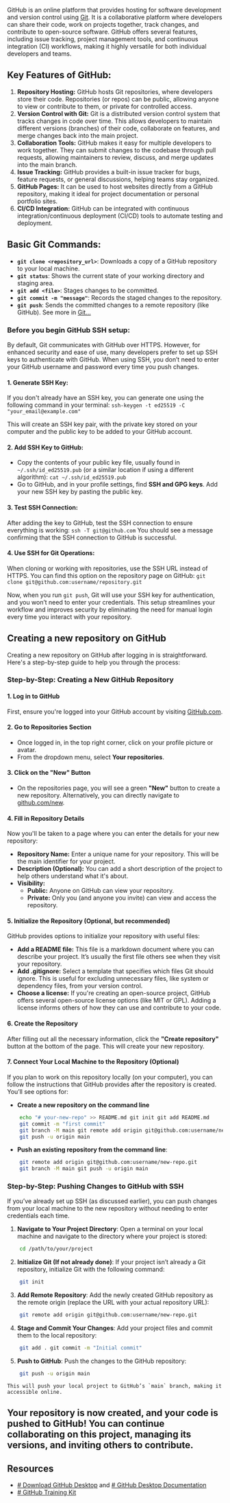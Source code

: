 GitHub is an online platform that provides hosting for software development and version control using [Git](Web-Application-Development-Docu/Tools/VCS/Git). It is a collaborative platform where developers can share their code, work on projects together, track changes, and contribute to open-source software. GitHub offers several features, including issue tracking, project management tools, and continuous integration (CI) workflows, making it highly versatile for both individual developers and teams.

## Key Features of GitHub:
1. **Repository Hosting:** GitHub hosts Git repositories, where developers store their code. Repositories (or repos) can be public, allowing anyone to view or contribute to them, or private for controlled access.
2. **Version Control with Git:** Git is a distributed version control system that tracks changes in code over time. This allows developers to maintain different versions (branches) of their code, collaborate on features, and merge changes back into the main project.
3. **Collaboration Tools:** GitHub makes it easy for multiple developers to work together. They can submit changes to the codebase through pull requests, allowing maintainers to review, discuss, and merge updates into the main branch.
4. **Issue Tracking:** GitHub provides a built-in issue tracker for bugs, feature requests, or general discussions, helping teams stay organized.
5. **GitHub Pages:** It can be used to host websites directly from a GitHub repository, making it ideal for project documentation or personal portfolio sites.
6. **CI/CD Integration:** GitHub can be integrated with continuous integration/continuous deployment (CI/CD) tools to automate testing and deployment.
## Basic Git Commands:
- **`git clone <repository_url>`**: Downloads a copy of a GitHub repository to your local machine.
- **`git status`**: Shows the current state of your working directory and staging area.
- **`git add <file>`**: Stages changes to be committed.
- **`git commit -m "message"`**: Records the staged changes to the repository.
- **`git push`**: Sends the committed changes to a remote repository (like GitHub).
See more in [Git...](Web-Application-Development-Docu/Tools/VCS/Git)

### Before you begin GitHub SSH setup:
By default, Git communicates with GitHub over HTTPS. However, for enhanced security and ease of use, many developers prefer to set up SSH keys to authenticate with GitHub. When using SSH, you don’t need to enter your GitHub username and password every time you push changes.
#### 1. **Generate SSH Key**:
If you don't already have an SSH key, you can generate one using the following command in your terminal:
`ssh-keygen -t ed25519 -C "your_email@example.com"`

This will create an SSH key pair, with the private key stored on your computer and the public key to be added to your GitHub account.
#### 2. **Add SSH Key to GitHub**:
- Copy the contents of your public key file, usually found in `~/.ssh/id_ed25519.pub` (or a similar location if using a different algorithm):
`cat ~/.ssh/id_ed25519.pub`
- Go to GitHub, and in your profile settings, find **SSH and GPG keys**. Add your new SSH key by pasting the public key.
#### 3. **Test SSH Connection**:
After adding the key to GitHub, test the SSH connection to ensure everything is working:
`ssh -T git@github.com`
You should see a message confirming that the SSH connection to GitHub is successful.
#### 4. **Use SSH for Git Operations**:
When cloning or working with repositories, use the SSH URL instead of HTTPS. You can find this option on the repository page on GitHub:
`git clone git@github.com:username/repository.git`

Now, when you run `git push`, Git will use your SSH key for authentication, and you won’t need to enter your credentials.
This setup streamlines your workflow and improves security by eliminating the need for manual login every time you interact with your repository.

## **Creating a new repository on GitHub**
Creating a new repository on GitHub after logging in is straightforward. Here's a step-by-step guide to help you through the process:
### Step-by-Step: Creating a New GitHub Repository
#### 1. **Log in to GitHub**
First, ensure you're logged into your GitHub account by visiting [GitHub.com](https://github.com).

#### 2. **Go to Repositories Section**
- Once logged in, in the top right corner, click on your profile picture or avatar.
- From the dropdown menu, select **Your repositories**.

#### 3. **Click on the "New" Button**
- On the repositories page, you will see a green **"New"** button to create a new repository. Alternatively, you can directly navigate to [github.com/new](https://github.com/new).

#### 4. **Fill in Repository Details**
Now you'll be taken to a page where you can enter the details for your new repository:
- **Repository Name:** Enter a unique name for your repository. This will be the main identifier for your project.
- **Description (Optional):** You can add a short description of the project to help others understand what it's about.
- **Visibility:**
    - **Public:** Anyone on GitHub can view your repository.
    - **Private:** Only you (and anyone you invite) can view and access the repository.

#### 5. **Initialize the Repository (Optional, but recommended)**
GitHub provides options to initialize your repository with useful files:

- **Add a README file:** This file is a markdown document where you can describe your project. It’s usually the first file others see when they visit your repository.
- **Add .gitignore:** Select a template that specifies which files Git should ignore. This is useful for excluding unnecessary files, like system or dependency files, from your version control.
- **Choose a license:** If you're creating an open-source project, GitHub offers several open-source license options (like MIT or GPL). Adding a license informs others of how they can use and contribute to your code.

#### 6. **Create the Repository**
After filling out all the necessary information, click the **"Create repository"** button at the bottom of the page. This will create your new repository.

#### 7. **Connect Your Local Machine to the Repository (Optional)**
If you plan to work on this repository locally (on your computer), you can follow the instructions that GitHub provides after the repository is created. You’ll see options for:
- **Create a new repository on the command line**

```bash
    echo "# your-new-repo" >> README.md git init git add README.md 
    git commit -m "first commit" 
    git branch -M main git remote add origin git@github.com:username/new-repo.git 
    git push -u origin main
```
    
- **Push an existing repository from the command line**:
    
```bash
    git remote add origin git@github.com:username/new-repo.git 
    git branch -M main git push -u origin main
```

### Step-by-Step: Pushing Changes to GitHub with SSH
If you’ve already set up SSH (as discussed earlier), you can push changes from your local machine to the new repository without needing to enter credentials each time.

1. **Navigate to Your Project Directory**: Open a terminal on your local machine and navigate to the directory where your project is stored: 
```bash
    cd /path/to/your/project
```
    
2. **Initialize Git (If not already done)**: If your project isn’t already a Git repository, initialize Git with the following command: 
```bash
    git init
```

3. **Add Remote Repository**: Add the newly created GitHub repository as the remote origin (replace the URL with your actual repository URL):
```bash
    git remote add origin git@github.com:username/new-repo.git
```    

4. **Stage and Commit Your Changes**: Add your project files and commit them to the local repository:
```bash
    git add . git commit -m "Initial commit"
```    

5. **Push to GitHub**: Push the changes to the GitHub repository:
```bash
    git push -u origin main
```
    This will push your local project to GitHub’s `main` branch, making it accessible online.

Your repository is now created, and your code is pushed to GitHub! You can continue collaborating on this project, managing its versions, and inviting others to contribute.
---
## Resources
* [# Download GitHub Desktop](https://desktop.github.com/download/) and [# GitHub Desktop Documentation](https://docs.github.com/en/desktop/installing-and-authenticating-to-github-desktop/installing-github-desktop)
* [# GitHub Training Kit](https://training.github.com/)
 
